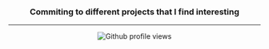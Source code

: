 <!DOCTYPE html>
<html lang="en">
<body>
  
<section align="center">
  <h3>Commiting to different projects that I find interesting</h3>
</section>

<hr>
<section align="center">
  <img src="https://komarev.com/ghpvc/?username=anvarknian&label=Profile%20views&color=0e75b6&style=flat" alt="Github profile views">
</section>

</body>
</html>
